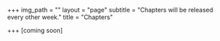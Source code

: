 +++
img_path = ""
layout = "page"
subtitle = "Chapters will be released every other week."
title = "Chapters"

+++
\[coming soon\]